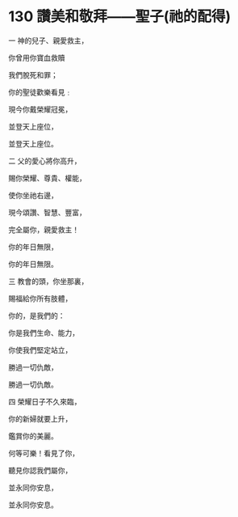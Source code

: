# 130 讚美和敬拜——聖子(祂的配得)

一 神的兒子、親愛救主，

你曾用你寶血救贖

我們脫死和罪；

你的聖徒歡樂看見﹕

現今你戴榮耀冠冕，

並登天上座位，

並登天上座位。

二 父的愛心將你高升，

賜你榮耀、尊貴、權能，

使你坐祂右邊，

現今頌讚、智慧、豐富，

完全屬你，親愛救主！

你的年日無限，

你的年日無限。

三 教會的頭，你坐那裏，

賜福給你所有肢體，

你的，是我們的：

你是我們生命、能力，

你使我們堅定站立，

勝過一切仇敵，

勝過一切仇敵。

四 榮耀日子不久來臨，

你的新婦就要上升，

鑑賞你的美麗。

何等可樂！看見了你，

聽見你認我們屬你，

並永同你安息，

並永同你安息。

